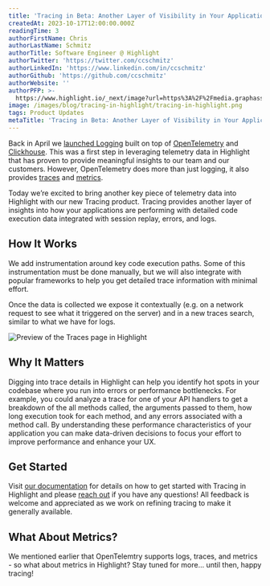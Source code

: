 ```yaml
---
title: 'Tracing in Beta: Another Layer of Visibility in Your Applications'
createdAt: 2023-10-17T12:00:00.000Z
readingTime: 3
authorFirstName: Chris
authorLastName: Schmitz
authorTitle: Software Engineer @ Highlight
authorTwitter: 'https://twitter.com/ccschmitz'
authorLinkedIn: 'https://www.linkedin.com/in/ccschmitz'
authorGithub: 'https://github.com/ccschmitz'
authorWebsite: ''
authorPFP: >-
  https://www.highlight.io/_next/image?url=https%3A%2F%2Fmedia.graphassets.com%2FViK27IG7TCe0YDK20tFy&w=3840&q=75
image: /images/blog/tracing-in-highlight/tracing-in-highlight.png
tags: Product Updates
metaTitle: 'Tracing in Beta: Another Layer of Visibility in Your Applications'
---
```


Back in April we [launched Logging](https://www.highlight.io/blog/launch-week-1-day-4) built on top of [OpenTelemetry](https://opentelemetry.io/) and [Clickhouse](https://clickhouse.com/). This was a first step in leveraging telemetry data in Highlight that has proven to provide meaningful insights to our team and our customers. However, OpenTelemetry does more than just logging, it also provides [traces](https://opentelemetry.io/docs/concepts/signals/traces/) and [metrics](https://opentelemetry.io/docs/concepts/signals/metrics/).

Today we’re excited to bring another key piece of telemetry data into Highlight with our new Tracing product. Tracing provides another layer of insights into how your applications are performing with detailed code execution data integrated with session replay, errors, and logs.

## How It Works

We add instrumentation around key code execution paths. Some of this instrumentation must be done manually, but we will also integrate with popular frameworks to help you get detailed trace information with minimal effort.

Once the data is collected we expose it contextually (e.g. on a network request to see what it triggered on the server) and in a new traces search, similar to what we have for logs.

![Preview of the Traces page in Highlight](/images/blog/tracing-in-highlight/traces-page.png)

## Why It Matters

Digging into trace details in Highlight can help you identify hot spots in your codebase where you run into errors or performance bottlenecks. For example, you could analyze a trace for one of your API handlers to get a breakdown of the all methods called, the arguments passed to them, how long execution took for each method, and any errors associated with a method call. By understanding these performance characteristics of your application you can make data-driven decisions to focus your effort to improve performance and enhance your UX.

## Get Started

Visit [our documentation](https://www.highlight.io/docs/getting-started/tracing) for details on how to get started with Tracing in Highlight and please [reach out](https://twitter.com/highlightio) if you have any questions! All feedback is welcome and appreciated as we work on refining tracing to make it generally available.

## What About Metrics?

We mentioned earlier that OpenTelemtry supports logs, traces, and metrics - so what about metrics in Highlight? Stay tuned for more... until then, happy tracing!
